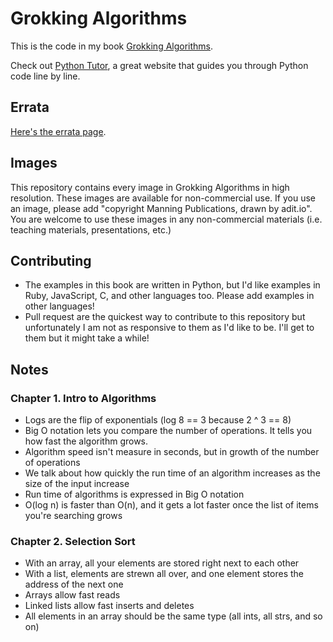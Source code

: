 # Grokking Algorithms

This is the code in my book [Grokking Algorithms](https://www.manning.com/bhargava).

Check out [Python Tutor](http://pythontutor.com/), a great website that guides you through Python code line by line.

## Errata

[Here's the errata page](http://adit.io/errata.html).

## Images

This repository contains every image in Grokking Algorithms in high resolution. These images are available for non-commercial use. If you use an image, please add "copyright Manning Publications, drawn by adit.io". You are welcome to use these images in any non-commercial materials (i.e. teaching materials, presentations, etc.)

## Contributing

- The examples in this book are written in Python, but I'd like examples in Ruby, JavaScript, C, and other languages too. Please add examples in other languages!
- Pull request are the quickest way to contribute to this repository but unfortunately I am not as responsive to them as I'd like to be. I'll get to them but it might take a while!

## Notes

### Chapter 1. Intro to Algorithms
- Logs are the flip of exponentials (log 8 == 3 because 2 ^ 3 == 8)
- Big O notation lets you compare the number of operations. It tells you how fast the algorithm grows.
- Algorithm speed isn't measure in seconds, but in growth of the number of operations
- We talk about how quickly the run time of an algorithm increases as the size of the input increase
- Run time of algorithms is expressed in Big O notation
- O(log n) is faster than O(n), and it gets a lot faster once the list of items you're searching grows


### Chapter 2. Selection Sort
- With an array, all your elements are stored right next to each other
- With a list, elements are strewn all over, and one element stores the address of the next one
- Arrays allow fast reads
- Linked lists allow fast inserts and deletes
- All elements in an array should be the same type (all ints, all strs, and so on)
